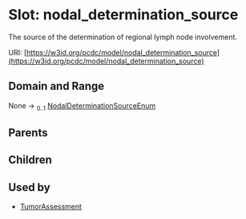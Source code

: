 
# Slot: nodal_determination_source


The source of the determination of regional lymph node involvement.

URI: [https://w3id.org/pcdc/model/nodal_determination_source](https://w3id.org/pcdc/model/nodal_determination_source)


## Domain and Range

None &#8594;  <sub>0..1</sub> [NodalDeterminationSourceEnum](NodalDeterminationSourceEnum.md)

## Parents


## Children


## Used by

 * [TumorAssessment](TumorAssessment.md)
